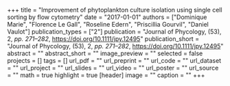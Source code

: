 +++
title = "Improvement of phytoplankton culture isolation using single cell sorting by flow cytometry"
date = "2017-01-01"
authors = ["Dominique Marie", "Florence Le Gall", "Roseline Edern", "Priscillia Gourvil", "Daniel Vaulot"]
publication_types = ["2"]
publication = "Journal of Phycology, (53), 2, _pp. 271–282_, https://doi.org/10.1111/jpy.12495"
publication_short = "Journal of Phycology, (53), 2, _pp. 271–282_, https://doi.org/10.1111/jpy.12495"
abstract = ""
abstract_short = ""
image_preview = ""
selected = false
projects = []
tags = []
url_pdf = ""
url_preprint = ""
url_code = ""
url_dataset = ""
url_project = ""
url_slides = ""
url_video = ""
url_poster = ""
url_source = ""
math = true
highlight = true
[header]
image = ""
caption = ""
+++
